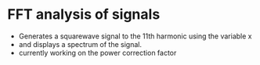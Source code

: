 # FFT analysis of signals
* Generates a squarewave signal to the 11th harmonic using the variable x
* and displays a spectrum of the signal.  
* currently working on the power correction factor

